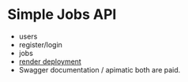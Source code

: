 # Simple Jobs API

- users
- register/login
- jobs
- [render deployment](https://jobs-api-node-mrxa.onrender.com)
- Swagger documentation / apimatic both are paid.
